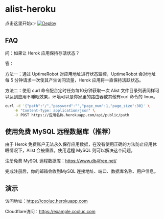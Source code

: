 # alist-heroku
 

点击这里开始👉 [![Deploy](https://www.herokucdn.com/deploy/button.png)](https://heroku.com/deploy)

## FAQ
问：如果让 Herok 应用保持存活状态？

答：

方法一：通过 UptimeRobot 对应用地址进行状态监控，UptimeRobot 会对地址每 5 分钟请求一次使其产生访问流量，Herok 应用将一直保持活跃状态。

方法二：使用 curl 命令配合定时任务每10分钟获取一次 Alist 文件目录列表同样可以达到应用不睡眠效果，环境可以是你家里的路由器或其他有curl 命令的 linux。

```bash
curl -d '{"path":"/","password":"","page_num":1,"page_size":30}' \
    -H "Content-Type: application/json" \
    -X POST https://应用名称.herokuapp.com/api/public/path
```


## 使用免费 MySQL 远程数据库（推荐）

由于 Herok 免费账户无法永久保存应用数据，在没有使用正确的方法防止应用休眠情况下，Alist 会被重置。使用远程 MySQL 则可以解决这个问题。

注册免费 MySQL 远程数据库：https://www.db4free.net/

完成注册后，你的邮箱会收到MySQL 连接地址、端口、数据库名称、用户信息。


## 演示

访问地址：https://cooluc.herokuapp.com

Cloudflare访问：https://example.cooluc.com
